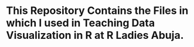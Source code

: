 # This Repository Contains the Files in which I used in Teaching Data Visualization in R at R Ladies Abuja.
 
